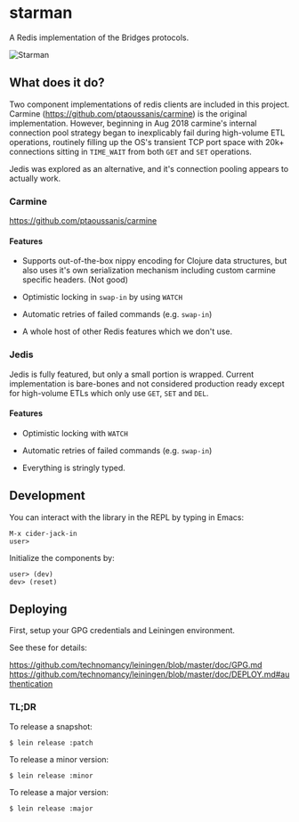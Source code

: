 # starman

A Redis implementation of the Bridges protocols.

![Starman](http://i.imgur.com/7cu2i5T.jpg?1)

## What does it do?

Two component implementations of redis clients are included in this project.
Carmine (https://github.com/ptaoussanis/carmine) is the original
implementation. However, beginning in Aug 2018 carmine's internal connection
pool strategy began to inexplicably fail during high-volume ETL operations,
routinely filling up the OS's transient TCP port space with 20k+ connections
sitting in `TIME_WAIT` from both `GET` and `SET` operations.

Jedis was explored as an alternative, and it's connection pooling appears to
actually work.

### Carmine

https://github.com/ptaoussanis/carmine

#### Features

- Supports out-of-the-box nippy encoding for Clojure data structures, but also
  uses it's own serialization mechanism including custom carmine specific headers.
  (Not good)

- Optimistic locking in `swap-in` by using `WATCH`

- Automatic retries of failed commands (e.g. `swap-in`)

- A whole host of other Redis features which we don't use.

### Jedis

Jedis is fully featured, but only a small portion is wrapped.  Current
implementation is bare-bones and not considered production ready except for
high-volume ETLs which only use `GET`, `SET` and `DEL`.

#### Features

- Optimistic locking with `WATCH`

- Automatic retries of failed commands (e.g. `swap-in`)

- Everything is stringly typed.

## Development

You can interact with the library in the REPL by typing in Emacs:

    M-x cider-jack-in
    user> 

Initialize the components by: 

    user> (dev)
    dev> (reset)


## Deploying 

First, setup your GPG credentials and Leiningen environment.

See these for details:

https://github.com/technomancy/leiningen/blob/master/doc/GPG.md
https://github.com/technomancy/leiningen/blob/master/doc/DEPLOY.md#authentication

### TL;DR

To release a snapshot:

    $ lein release :patch

To release a minor version:

    $ lein release :minor
    
To release a major version:

    $ lein release :major
